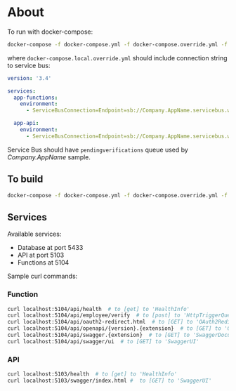 # About

To run with docker-compose:

```bash
docker-compose -f docker-compose.yml -f docker-compose.override.yml -f docker-compose.local.override.yml up
```

where `docker-compose.local.override.yml` should include connection string to service bus:

```yaml
version: '3.4'

services:
  app-functions:
    environment:
      - ServiceBusConnection=Endpoint=sb://Company.AppName.servicebus.windows.net/;SharedAccessKeyName=RootManageSharedAccessKey;SharedAccessKey=xxxxxx

  app-api:
    environment:
      - ServiceBusConnection=Endpoint=sb://Company.AppName.servicebus.windows.net/;SharedAccessKeyName=RootManageSharedAccessKey;SharedAccessKey=xxxxxx
```

Service Bus should have `pendingverifications` queue used by *Company.AppName* sample.

## To build

```bash
docker-compose -f docker-compose.yml -f docker-compose.override.yml -f docker-compose.local.override.yml build --build-arg LOCAL=true
```

## Services

Available services:

* Database at port 5433
* API at port 5103
* Functions at 5104

Sample curl commands:

### Function

```bash
curl localhost:5104/api/health  # to [get] to 'HealthInfo'
curl localhost:5104/api/employee/verify  # to [post] to 'HttpTriggerQueueVerificationFunction'
curl localhost:5104/api/oauth2-redirect.html  # to [GET] to 'OAuth2Redirect'
curl localhost:5104/api/openapi/{version}.{extension}  # to [GET] to 'OpenApiDocument'
curl localhost:5104/api/swagger.{extension}  # to [GET] to 'SwaggerDocument'
curl localhost:5104/api/swagger/ui  # to [GET] to 'SwaggerUI'
```

### API

```bash
curl localhost:5103/health  # to [get] to 'HealthInfo' 
curl localhost:5103/swagger/index.html #  to [GET] to 'SwaggerUI'
```
